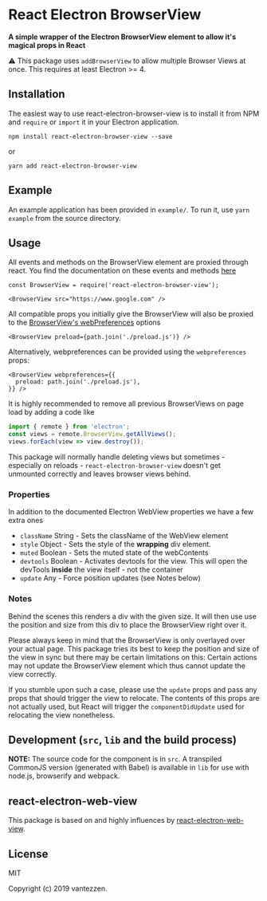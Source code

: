 # React Electron BrowserView

__A simple wrapper of the Electron BrowserView element to allow it's magical props in React__

⚠ This package uses `addBrowserView` to allow multiple Browser Views at once. This requires at least Electron >= 4.

## Installation

The easiest way to use react-electron-browser-view is to install it from NPM and `require` or `import` it in your Electron application.

```
npm install react-electron-browser-view --save
```

or

```
yarn add react-electron-browser-view
```

## Example
An example application has been provided in `example/`. To run it, use `yarn example` from the source directory.

## Usage

All events and methods on the BrowserView element are proxied through react. You
find the documentation on these events and methods [here](https://electronjs.org/docs/api/browser-view)

```
const BrowserView = require('react-electron-browser-view');

<BrowserView src="https://www.google.com" />
```

All compatible props you initially give the BrowserView will also be proxied to the [BrowserView's webPreferences](https://electronjs.org/docs/api/browser-window) options
```
<BrowserView preload={path.join('./preload.js')} />
```
Alternatively, webpreferences can be provided using the `webpreferences` props:
```
<BrowserView webpreferences={{
  preload: path.join('./preload.js'),
}} />
```

It is highly recommended to remove all previous BrowserViews on page load by adding a code like
```JavaScript
import { remote } from 'electron';
const views = remote.BrowserView.getAllViews();
views.forEach(view => view.destroy());
```
This package will normally handle deleting views but sometimes - especially on reloads - `react-electron-browser-view` doesn't get unmounted correctly and leaves browser views behind.


### Properties

In addition to the documented Electron WebView properties we have a few extra
ones

* `className` String - Sets the className of the WebView element
* `style` Object - Sets the style of the **wrapping** div element.
* `muted` Boolean - Sets the muted state of the webContents
* `devtools` Boolean - Activates devtools for the view. This will open the devTools **inside** the view itself - not the container
* `update` Any - Force position updates (see Notes below)

### Notes

Behind the scenes this renders a div with the given size. It will then use use the position and size from this div to place the BrowserView right over it.

Please always keep in mind that the BrowserView is only overlayed over your actual page.
This package tries its best to keep the position and size of the view in sync but there may be certain limitations on this: Certain actions may not update the BrowserView element which thus cannot update the view correctly.

If you stumble upon such a case, please use the `update` props and pass any props that should trigger the view to relocate. The contents of this props are not actually used, but React will trigger the `componentDidUpdate` used for relocating the view nonetheless.

## Development (`src`, `lib` and the build process)

**NOTE:** The source code for the component is in `src`. A transpiled CommonJS version (generated with Babel) is available in `lib` for use with node.js, browserify and webpack. 

## react-electron-web-view
This package is based on and highly influences by [react-electron-web-view](https://github.com/MarshallOfSound/react-electron-web-view).

## License

MIT

Copyright (c) 2019 vantezzen.
